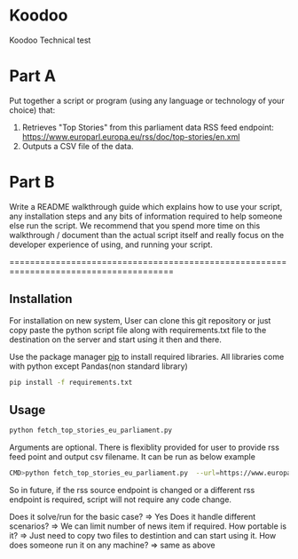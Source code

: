 # Koodoo
Koodoo Technical test

# Part A
Put together a script or program (using any language or technology of your choice) that:

1. Retrieves "Top Stories" from this parliament data RSS feed endpoint: https://www.europarl.europa.eu/rss/doc/top-stories/en.xml
2. Outputs a CSV file of the data.

# Part B
Write a README walkthrough guide which explains how to use your script, any installation steps and any bits of information required to help someone else run the script.
We recommend that you spend more time on this walkthrough / document than the actual script itself and really focus on the developer experience of using, and running your script.

======================================================================================

## Installation

For installation on new system, User can clone this git repository or just copy paste the python script file along with requirements.txt file to the destination on the server and start using it then and there.

Use the package manager [pip](https://pip.pypa.io/en/stable/) to install required libraries.
All libraries come with python except Pandas(non standard library)

```bash
pip install -f requirements.txt
```

## Usage

```bash
python fetch_top_stories_eu_parliament.py
```

Arguments are optional.
There is flexiblity provided for user to provide rss feed point and output csv filename. It can be run as below example

```bash
CMD>python fetch_top_stories_eu_parliament.py  --url=https://www.europarl.europa.eu/rss/doc/top-stories/en.xml --output_csv_filename=eu-rss.csv
```

So in future, if the rss source endpoint is changed or a different rss endpoint is required, script will not require any code change.


Does it solve/run for the basic case? =>  Yes
Does it handle different scenarios?  => We can limit number of news item if required.
How portable is it? => Just need to copy two files to destintion and can start using it.
How does someone run it on any machine? => same as above
